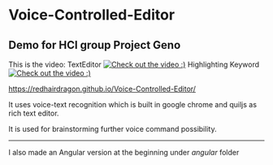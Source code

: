 # Voice-Controlled-Editor
## Demo for HCI group Project Geno ##
This is the video:
TextEditor
[![Check out the video :)](https://img.youtube.com/vi/gdreOO15JbU/0.jpg)](https://youtu.be/gdreOO15JbU)
Highlighting Keyword
[![Check out the video :)](https://img.youtube.com/vi/Olg5xwLP54c/0.jpg)](https://youtu.be/Olg5xwLP54c)


https://redhairdragon.github.io/Voice-Controlled-Editor/

It uses  voice-text recognition which is built in google chrome and quiljs as rich text editor.

It is used for brainstorming further voice command possibility.



----

I also made an Angular version at the beginning under *angular* folder

